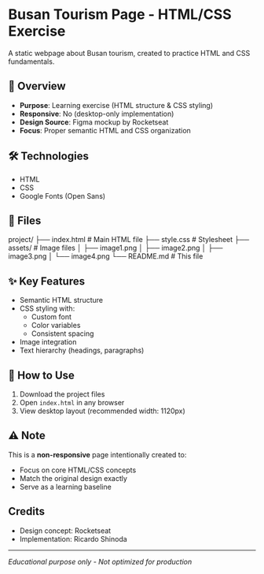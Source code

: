 # Busan Tourism Page - HTML/CSS Exercise

A static webpage about Busan tourism, created to practice HTML and CSS fundamentals.

## 📌 Overview
- **Purpose**: Learning exercise (HTML structure & CSS styling)
- **Responsive**: No (desktop-only implementation)
- **Design Source**: Figma mockup by Rocketseat
- **Focus**: Proper semantic HTML and CSS organization

## 🛠️ Technologies
- HTML
- CSS
- Google Fonts (Open Sans)

## 📂 Files

project/
├── index.html # Main HTML file
├── style.css # Stylesheet
├── assets/ # Image files
│ ├── image1.png
│ ├── image2.png
│ ├── image3.png
│ └── image4.png
└── README.md # This file


## ✨ Key Features
- Semantic HTML structure
- CSS styling with:
  - Custom font
  - Color variables
  - Consistent spacing
- Image integration
- Text hierarchy (headings, paragraphs)

## 🚀 How to Use
1. Download the project files
2. Open `index.html` in any browser
3. View desktop layout (recommended width: 1120px)

## ⚠️ Note
This is a **non-responsive** page intentionally created to:
- Focus on core HTML/CSS concepts
- Match the original design exactly
- Serve as a learning baseline

## Credits
- Design concept: Rocketseat
- Implementation: Ricardo Shinoda

---

*Educational purpose only - Not optimized for production*